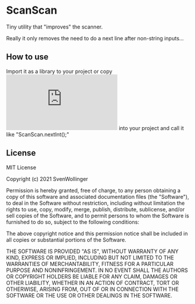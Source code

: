 # ScanScan

Tiny utility that "improves" the scanner.

Really it only removes the need to do a next line after non-string inputs...

## How to use
Import it as a library to your project or copy ![this file](https://github.com/SvenWollinger/ScanScan/blob/main/src/main/java/io/wollinger/ScanScan.java) into your project and call it like "ScanScan.nextInt();"


License
---
MIT License

Copyright (c) 2021 SvenWollinger

Permission is hereby granted, free of charge, to any person obtaining a copy
of this software and associated documentation files (the "Software"), to deal
in the Software without restriction, including without limitation the rights
to use, copy, modify, merge, publish, distribute, sublicense, and/or sell
copies of the Software, and to permit persons to whom the Software is
furnished to do so, subject to the following conditions:

The above copyright notice and this permission notice shall be included in all
copies or substantial portions of the Software.

THE SOFTWARE IS PROVIDED "AS IS", WITHOUT WARRANTY OF ANY KIND, EXPRESS OR
IMPLIED, INCLUDING BUT NOT LIMITED TO THE WARRANTIES OF MERCHANTABILITY,
FITNESS FOR A PARTICULAR PURPOSE AND NONINFRINGEMENT. IN NO EVENT SHALL THE
AUTHORS OR COPYRIGHT HOLDERS BE LIABLE FOR ANY CLAIM, DAMAGES OR OTHER
LIABILITY, WHETHER IN AN ACTION OF CONTRACT, TORT OR OTHERWISE, ARISING FROM,
OUT OF OR IN CONNECTION WITH THE SOFTWARE OR THE USE OR OTHER DEALINGS IN THE
SOFTWARE.
